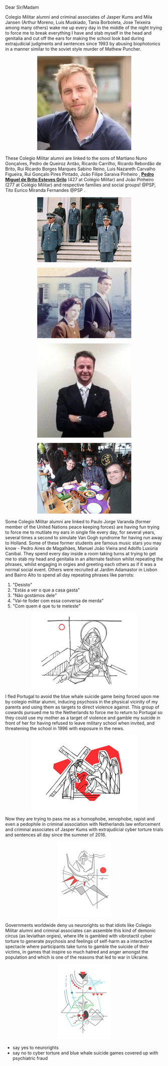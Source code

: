 Dear Sir/Madam

Colegio Militar alumni and criminal associates of Jasper Kums and Mila Jansen (Arthur Moreno, Luis Muskiado, Tania Borboleta, Jose Teixeira among many others) wake me up every day in the middle of the night trying to force me to break everything I have and stab myself in the head and genitalia and cut off the ears for making the school look bad during extrajudicial judgments and sentences since 1993 by abusing biophotonics in a manner similar to the soviet style murder of Mathew Puncher.

<p align="center" width="100%"><img src="https://raw.githubusercontent.com/strikles/atac-data/main/assets/img/jasper_kums.png"></p>

These Colegio Militar alumni are linked to the sons of Martiano Nuno Gonçalves, Pedro de Queiroz Antão, Ricardo Carrilho, Ricardo Rebordão de Brito, Rui Ricardo Borges Marques Sabino Reino, Luis Nazareth Carvalho Figueira, Rui Gonçalo Pires Pintado, João Filipe Saraiva Pinheiro , [**Pedro Miguel de Brito Esteves Grilo**](https://pt.linkedin.com/in/pedro-grilo-8760013b) (427 at Colégio Militar) and João Pinheiro (277 at Colégio Militar) and respective families and social groups! @PSP, Tito Eurico Miranda Fernandes @PSP . 

<p align="center" width="100%"><img src="https://raw.githubusercontent.com/strikles/atac-data/main/assets/img/rrb.png"></p>

<p align="center" width="100%"><img src="https://raw.githubusercontent.com/strikles/atac-data/main/assets/img/luis_figueira.png"></p>

<p align="center" width="100%"><img src="https://raw.githubusercontent.com/strikles/atac-data/main/assets/img/pedro_grilo.png"></p>

<p align="center" width="100%"><img src="https://raw.githubusercontent.com/strikles/atac-data/main/assets/img/pinheiro.png"></p>

Some Colegio Militar alumni are linked to Paulo Jorge Varanda (former member of the United Nations peace keeping forces) are having fun trying to force me to mutilate my ears in single file every day, for several years, several times a second to simulate Van Gogh syndrome for having run away to Holland. Some of these former students are famous music stars you may know - Pedro Aires de Magalhães, Manuel João Vieira and Adolfo Luxúria Canibal. They spend every day inside a room taking turns at trying to get me to stab my head and genitalia in an alternate fashion whilst repeating the phrases, whilst engaging in orgies and greeting each others as if it was a normal social event. Others were recruited at Jardim Adamastor in Lisbon and Bairro Alto to spend all day repeating phrases like parrots:

1. "Desisto"
2. "Estás a ver o que a casa gasta"
3. "Não gostámos dele"
4. "Vai-te foder com essa conversa de merda"
5. "Com quem é que tu te meteste"

<p align="center" width="100%"><img src="https://raw.githubusercontent.com/strikles/atac-data/main/assets/img/jesus/golgota.png"></p>

I fled Portugal to avoid the blue whale suicide game being forced upon me by colegio militar alumni, inducing psychosis in the physical vicinity of my parents and using them as targets to direct violence against. This group of cowards pursued me to the Netherlands to force me to return to Portugal so they could use my mother as a target of violence and gamble my suicide in front of her for having refused to leave military school when invited, and threatening the school in 1996 with exposure in the news. 

<p align="center" width="100%"><img src="https://raw.githubusercontent.com/strikles/atac-data/main/assets/img/jesus/jesus_carrying_cross.png"></p>

Now they are trying to pass me as a homophobe, xenophobe, rapist and even a pedophile in criminal association with Netherlands law enforcement and criminal associates of Jasper Kums with extrajudicial cyber torture trials and sentences all day since the summer of 2016.

<p align="center" width="100%"><img src="https://raw.githubusercontent.com/strikles/atac-data/main/assets/img/jesus/holy_spirit.png"></p>

Governments worldwide deny us neurorights so that idiots like Colegio Militar alumni and criminal associates can assemble this kind of demonic circus (as leviathan orgies), where life is gambled with vibrotactil cyber torture to generate psychosis and feelings of self-harm as a interactive spectacle where participants take turns to gamble the suicide of their victims, in games that inspire so much hatred and anger amongst the population and which is one of the reasons that led to war in Ukraine.

<p align="center" width="100%"><img src="https://raw.githubusercontent.com/strikles/atac-data/main/assets/img/jesus/adam_tree_of_life.png"></p>

- say yes to neurorights
- say no to cyber torture and blue whale suicide games covered up with psychiatric fraud